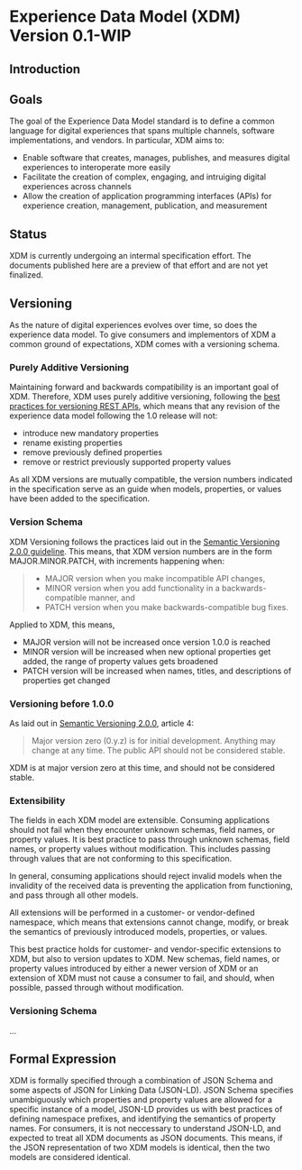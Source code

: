 # Experience Data Model (XDM) Version 0.1-WIP

## Introduction

## Goals

The goal of the Experience Data Model standard is to define a common language for digital experiences that spans multiple channels, software implementations, and vendors. In particular, XDM aims to:

- Enable software that creates, manages, publishes, and measures digital experiences to interoperate more easily
- Facilitate the creation of complex, engaging, and intruiging digital experiences across channels
- Allow the creation of application programming interfaces (APIs) for experience creation, management, publication, and measurement


## Status

XDM is currently undergoing an intermal specification effort. The documents published here are a preview of that effort and are not yet finalized.

## Versioning

As the nature of digital experiences evolves over time, so does the experience data model. To give consumers and implementors of XDM a common ground of expectations, XDM comes with a versioning schema.

### Purely Additive Versioning

Maintaining forward and backwards compatibility is an important goal of XDM. Therefore, XDM uses purely additive versioning, following the [best practices for versioning REST APIs](https://www.infoq.com/articles/roy-fielding-on-versioning), which means that any revision of the experience data model following the 1.0 release will not:

* introduce new mandatory properties
* rename existing properties
* remove previously defined properties
* remove or restrict previously supported property values

As all XDM versions are mutually compatible, the version numbers indicated in the specification serve as an guide when models, properties, or values have been added to the specification.

### Version Schema

XDM Versioning follows the practices laid out in the [Semantic Versioning 2.0.0 guideline](https://semver.org). This means, that XDM version numbers are in the form MAJOR.MINOR.PATCH, with increments happening when:

> - MAJOR version when you make incompatible API changes,
> - MINOR version when you add functionality in a backwards-compatible manner, and
> - PATCH version when you make backwards-compatible bug fixes.

Applied to XDM, this means,

- MAJOR version will not be increased once version 1.0.0 is reached
- MINOR version will be increased when new optional properties get added, the range of property values gets broadened
- PATCH version will be increased when names, titles, and descriptions of properties get changed

### Versioning before 1.0.0

As laid out in [Semantic Versioning 2.0.0](https://semver.org), article 4:

> Major version zero (0.y.z) is for initial development. Anything may change at any time. The public API should not be considered stable.

XDM is at major version zero at this time, and should not be considered stable.

### Extensibility

The fields in each XDM model are extensible. Consuming applications should not fail when they encounter unknown schemas, field names, or property values. 
It is best practice to pass through unknown schemas, field names, or property values without modification. This includes passing through values that are not conforming to this specification.

In general, consuming applications should reject invalid models when the invalidity of the received data is preventing the application from functioning, and pass through all other models.

All extensions will be performed in a customer- or vendor-defined namespace, which means that extensions cannot change, modify, or break the semantics of previously introduced models, properties, or values.

This best practice holds for customer- and vendor-specific extensions to XDM, but also to version updates to XDM. 
New schemas, field names, or property values introduced by either a newer version of XDM or an extension of XDM must not cause a consumer to fail, and should, when possible, passed through without modification.

### Versioning Schema

…

## Formal Expression

XDM is formally specified through a combination of JSON Schema and some aspects of JSON for Linking Data (JSON-LD). 
JSON Schema specifies unambiguously which properties and property values are allowed for a specific instance of a model, JSON-LD provides us with best practices of defining namespace prefixes, and identifying the semantics of property names.
For consumers, it is not neccessary to understand JSON-LD, and expected to treat all XDM documents as JSON documents. 
This means, if the JSON representation of two XDM models is identical, then the two models are considered identical.
